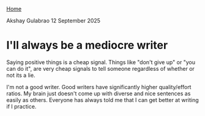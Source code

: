 [Home](./index.html)

Akshay Gulabrao 12 September 2025

# I'll always be a mediocre writer

Saying positive things is a cheap signal. Things like "don't give up" or "you can do it", are very cheap signals to tell someone regardless of whether or not its a lie. 

I'm not a good writer. Good writers have significantly higher quality/effort ratios. My brain just doesn't come up with diverse and nice sentences as easily as others. Everyone has always told me that I can get better at writing if I practice.